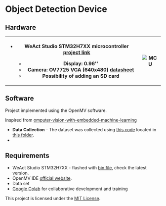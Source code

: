 <h1>Object Detection Device</h1>

<h2>Hardware</h2>

<table>
  <tr>
    <th>
      <ul>
        <li>WeAct Studio STM32H7XX microcontroller <a href="https://github.com/WeActStudio/MiniSTM32H7xx/tree/master">project link</a></li>
        <ul>
          <li>Display: 0.96''</li>
          <li>Camera: OV7725 VGA (640x480) <a href="https://cdn.sparkfun.com/datasheets/Sensors/LightImaging/OV7725.pdf">datasheet</a></li>
          <li>Possibility of adding an SD card</li>
        </ul>
      </ul>
    </th>
    <th><img src="https://github.com/WeActStudio/MiniSTM32H7xx/raw/master/Images/STM32H750VB_1.jpg" alt="MCU"></th>
  </tr>
</table>

<h2>Software</h2>
<p>Project implemented using the OpenMV software.</p>
<p>Inspired from <a href="https://github.com/ShawnHymel/computer-vision-with-embedded-machine-learning">omputer-vision-with-embedded-machine-learning</a></p>

<ul>
  <li><b>Data Collection</b> - The dataset was collected using <a href="/Capture/Capture.py">this code</a> located in <a href="/DataSet/">this folder</a>.</li>
  <li></li>
</ul>

<h2>Requirements</h2>
<ul>
  <li>WeAct Studio STM32H7XX - flashed with <a href="https://github.com/WeActStudio/MiniSTM32H7xx/tree/master/SDK/openmv/Firmwares/V4.4.1/Internal%20Flash">bin file</a>, check the latest version.</li>
  <li>OpenMV IDE <a href="https://openmv.io/">official website</a>.</li>
  <li>Data set</li>
  <li><a href="https://colab.research.google.com/">Google Colab</a> for collaborative development and training</li>
</ul>

<p>This project is licensed under the <a href="LICENSE">MIT License</a>.</p>
